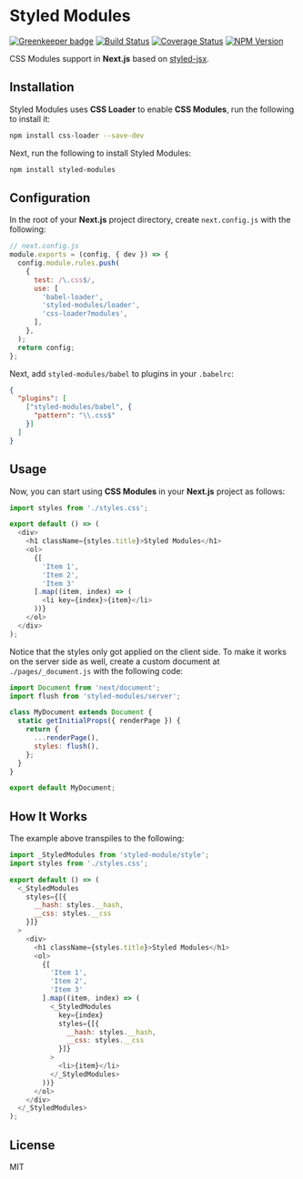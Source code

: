 # Styled Modules

[![Greenkeeper badge](https://badges.greenkeeper.io/traveloka/styled-modules.svg)](https://greenkeeper.io/)
[![Build Status](https://travis-ci.org/traveloka/styled-modules.svg?branch=master)](https://travis-ci.org/traveloka/styled-modules)
[![Coverage Status](https://coveralls.io/repos/github/traveloka/styled-modules/badge.svg?branch=master)](https://coveralls.io/github/traveloka/styled-modules?branch=master)
[![NPM Version](https://img.shields.io/npm/v/styled-modules.svg?style=flat-square)](https://www.npmjs.com/package/styled-modules)

CSS Modules support in **Next.js** based on [styled-jsx](https://github.com/zeit/styled-jsx).

## Installation
Styled Modules uses **CSS Loader** to enable **CSS Modules**, run the following to install it:
```bash
npm install css-loader --save-dev
```

Next, run the following to install Styled Modules:
```bash
npm install styled-modules
```

## Configuration
In the root of your **Next.js** project directory, create `next.config.js` with the following:
```js
// next.config.js
module.exports = (config, { dev }) => {
  config.module.rules.push(
    {
      test: /\.css$/,
      use: [
        'babel-loader',
        'styled-modules/loader',
        'css-loader?modules',
      ],
    },
  );
  return config;
};
```

Next, add `styled-modules/babel` to plugins in your `.babelrc`:
```json
{
  "plugins": [
    ["styled-modules/babel", {
      "pattern": "\\.css$"
    }]
  ]
}
```

## Usage
Now, you can start using **CSS Modules** in your **Next.js** project as follows:
```js
import styles from './styles.css';

export default () => (
  <div>
    <h1 className={styles.title}>Styled Modules</h1>
    <ol>
      {[
        'Item 1',
        'Item 2',
        'Item 3'
      ].map((item, index) => (
        <li key={index}>{item}</li>
      ))}
    </ol>
  </div>
);
```

Notice that the styles only got applied on the client side. To make it works on the server side as well, create a custom document at `./pages/_document.js` with the following code:
```js
import Document from 'next/document';
import flush from 'styled-modules/server';

class MyDocument extends Document {
  static getInitialProps({ renderPage }) {
    return {
      ...renderPage(),
      styles: flush(),
    };
  }
}

export default MyDocument;
```

## How It Works
The example above transpiles to the following:
```js
import _StyledModules from 'styled-module/style';
import styles from './styles.css';

export default () => (
  <_StyledModules
    styles={[{
      __hash: styles.__hash,
      __css: styles.__css
    }]}
  >
    <div>
      <h1 className={styles.title}>Styled Modules</h1>
      <ol>
        {[
          'Item 1',
          'Item 2',
          'Item 3'
        ].map((item, index) => (
          <_StyledModules
            key={index}
            styles={[{
              __hash: styles.__hash,
              __css: styles.__css
            }]}
          >
            <li>{item}</li>
          </_StyledModules>
        ))}
      </ol>
    </div>
  </_StyledModules>
);
```

## License
MIT
